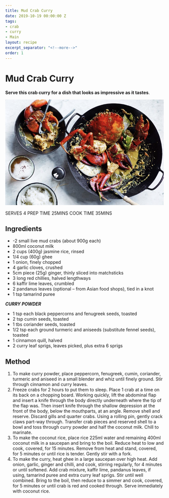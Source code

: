 ```yaml
---
title: Mud Crab Curry
date: 2019-10-19 00:00:00 Z
tags:
- crab
- curry
- Main
layout: recipe
excerpt_separator: "<!--more-->"
order: 1
---
```


# Mud Crab Curry

**Serve this crab curry for a dish that looks as impressive as it tastes**.

<!--more-->
[![Mud Crab Curry ](/_uploads/mud-crab-curry.png)](/_uploads/mud-crab-curry.png)


SERVES 4
PREP TIME 25MINS
COOK TIME 35MINS


## Ingredients

- -2 small live mud crabs (about 900g each)
- 800ml coconut milk
- 2 cups (400g) jasmine rice, rinsed
- 1/4 cup (60g) ghee
- 1 onion, finely chopped
- 4 garlic cloves, crushed
- 5cm piece (25g) ginger, thinly sliced into matchsticks
- 3 long red chillies, halved lengthways
- 6 kaffir lime leaves, crumbled
- 2 pandanus leaves (optional – from Asian food shops), tied in a knot
- 1 tsp tamarind puree

_**CURRY POWDER**_
- 1 tsp each black peppercorns and fenugreek seeds, toasted
- 2 tsp cumin seeds, toasted
- 1 tbs coriander seeds, toasted
- 1/2 tsp each ground turmeric and aniseeds (substitute fennel seeds), toasted
- 1 cinnamon quill, halved
- 2 curry leaf sprigs, leaves picked, plus extra 6 sprigs



## Method
1. To make curry powder, place peppercorn, fenugreek, cumin, coriander, turmeric and aniseed in a small blender and whiz until finely ground. Stir through cinnamon and curry leaves.
2. Freeze crabs for 2 hours to put them to sleep. Place 1 crab at a time on its back on a chopping board. Working quickly, lift the abdominal flap and insert a knife through the body directly underneath where the tip of the flap was. Then insert knife through the shallow depression at the front of the body, below the mouthparts, at an angle. Remove shell and reserve. Discard gills and quarter crabs. Using a rolling pin, gently crack claws part-way through. Transfer crab pieces and reserved shell to a bowl and toss through curry powder and half the coconut milk. Chill to marinate.
3. To make the coconut rice, place rice 225ml water and remaining 400ml coconut milk in a saucepan and bring to the boil. Reduce heat to low and cook, covered, for 15 minutes. Remove from heat and stand, covered, for 5 minutes or until rice is tender. Gently stir with a fork.
4. To make the curry, heat ghee in a large saucepan over high heat. Add onion, garlic, ginger and chilli, and cook, stirring regularly, for 4 minutes or until softened. Add crab mixture, kaffir lime, pandanus leaves, if using, tamarind puree and extra curry leaf sprigs. Stir until well combined. Bring to the boil, then reduce to a simmer and cook, covered, for 5 minutes or until crab is red and cooked through. Serve immediately with coconut rice.
